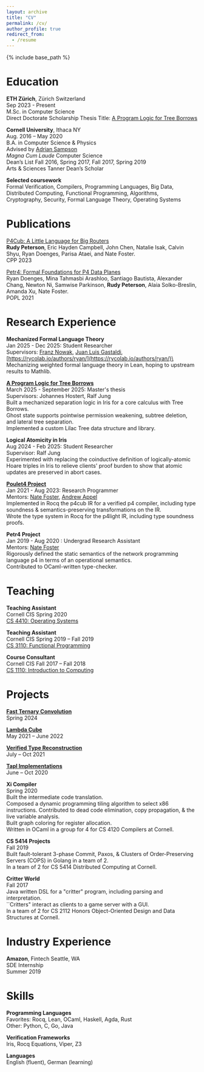 ```yaml
---
layout: archive
title: "CV"
permalink: /cv/
author_profile: true
redirect_from:
  - /resume
---
```


{% include base_path %}

Education
======
**ETH Zürich**, Zürich Switzerland\
Sep 2023 - Present\
M.Sc. in Computer Science\
Direct Doctorate Scholarship
Thesis Title: [A Program Logic for Tree Borrows](http://rudynicolop.github.io/publications/2025-09-19-tree-borrows)

**Cornell University**, Ithaca NY\
Aug. 2016 – May 2020\
B.A. in Computer Science & Physics\
Advised by [Adrian Sampson](https://www.cs.cornell.edu/~asampson/)\
_Magna Cum Laude_ Computer Science\
Dean’s List Fall 2016, Spring 2017, Fall 2017, Spring 2019\
Arts & Sciences Tanner Dean’s Scholar

**Selected coursework**\
Formal Verification, Compilers, Programming Languages, Big Data,\
Distributed Computing, Functional Programming, Algorithms,\
Cryptography, Security, Formal Language Theory, Operating Systems

Publications
======
[P4Cub: A Little Language for Big Routers](http://rudynicolop.github.io/publications/2023-01-11-p4cub)\
**Rudy Peterson**, Eric Hayden Campbell, John Chen, Natalie Isak, Calvin Shyu, Ryan Doenges, Parisa Ataei, and Nate Foster.\
CPP 2023

[Petr4: Formal Foundations for P4 Data Planes](http://rudynicolop.github.io/publications/2021-01-04-petr4)\
Ryan Doenges, Mina Tahmasbi Arashloo, Santiago Bautista, Alexander Chang, Newton Ni, Samwise Parkinson, **Rudy Peterson**, Alaia Solko-Breslin, Amanda Xu, Nate Foster.\
POPL 2021

Research Experience
======
**Mechanized Formal Language Theory**\
Jan 2025 - Dec 2025: Student Researcher\
Supervisors: [Franz Nowak](https://rycolab.io/authors/franz/), [Juan Luis Gastaldi](https://rycolab.io/authors/gianni/), [https://rycolab.io/authors/ryan/](https://rycolab.io/authors/ryan/)\
Mechanizing weighted formal language theory in Lean, hoping to upstream results to Mathlib.

[**A Program Logic for Tree Borrows**](http://rudynicolop.github.io/publications/2025-09-19-tree-borrows)\
March 2025 - September 2025: Master's thesis\
Supervisors: Johannes Hostert, Ralf Jung\
Built a mechanized separation logic in Iris for a core calculus with Tree Borrows.\
Ghost state supports pointwise permission weakening, subtree deletion, and lateral tree separation.\
Implemented a custom Lilac Tree data structure and library.

**Logical Atomicity in Iris**\
Aug 2024 - Feb 2025: Student Researcher\
Supervisor: Ralf Jung\
Experimented with replacing the coinductive definition of logically-atomic Hoare triples in Iris to relieve clients' proof burden to show that atomic updates are preserved in abort cases.

[**Poulet4 Project**](https://github.com/verified-network-toolchain/petr4)\
Jan 2021 - Aug 2023: Research Programmer\
Mentors: [Nate Foster](https://www.cs.cornell.edu/~jnfoster/), [Andrew Appel](https://www.cs.princeton.edu/~appel/)\
Implemented in Rocq the p4cub IR for a verified p4 compiler, including type soundness & semantics-preserving transformations on the IR.\
Wrote the type system in Rocq for the p4light IR, including type soundness proofs.

**Petr4 Project**\
Jan 2019 - Aug 2020 : Undergrad Research Assistant\
Mentors: [Nate Foster](https://www.cs.cornell.edu/~jnfoster/)\
Rigorously defined the static semantics of the network programming language p4 in terms of an operational semantics.\
Contributed to OCaml-written type-checker.

Teaching
======
**Teaching Assistant**\
Cornell CIS Spring 2020\
[CS 4410: Operating Systems](https://www.cs.cornell.edu/courses/cs4410/2020sp/)

**Teaching Assistant**\
Cornell CIS Spring 2019 – Fall 2019\
[CS 3110: Functional Programming](https://www.cs.cornell.edu/courses/cs3110/2019fa/)

**Course Consultant**\
Cornell CIS Fall 2017 – Fall 2018\
[CS 1110: Introduction to Computing](https://www.cs.cornell.edu/courses/cs1110/2018fa/index.php)

Projects
======
[**Fast Ternary Convolution**](https://github.com/lucat1/fast-ternary-convolution)\
Spring 2024

[**Lambda Cube**](https://github.com/rudynicolop/Lambda-Calculi-Coq)\
May 2021 – June 2022

[**Verified Type Reconstruction**](https://github.com/rudynicolop/Type-Reconstruction)\
July – Oct 2021

[**Tapl Implementations**](https://github.com/rudynicolop/TAPL-Coq)\
June – Oct 2020

**Xi Compiler**\
Spring 2020\
Built the intermediate code translation.\
Composed a dynamic programming tiling algorithm to select x86 instructions. Contributed to dead code elimination, copy propagation, & the live variable analysis.\
Built graph coloring for register allocation.\
Written in OCaml in a group for 4 for CS 4120 Compilers at Cornell.

**CS 5414 Projects**\
Fall 2019\
Built fault-tolerant 3-phase Commit, Paxos, & Clusters of Order-Preserving Servers (COPS) in Golang in a team of 2.\
In a team of 2 for CS 5414 Distributed Computing at Cornell.

**Critter World**\
Fall 2017\
Java written DSL for a "critter" program, including parsing and interpretation.\
``Critters" interact as clients to a game server with a GUI.\
In a team of 2 for CS 2112 Honors Object-Oriented Design and Data Structures at Cornell.

Industry Experience
======
**Amazon**, Fintech Seattle, WA\
SDE Internship\
Summer 2019

Skills
======
**Programming Languages**\
Favorites: Rocq, Lean, OCaml, Haskell, Agda, Rust\
Other: Python, C, Go, Java

**Verification Frameworks**\
Iris, Rocq Equations, Viper, Z3

**Languages**\
English (fluent), German (learning)
